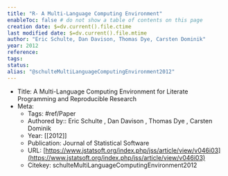 ```yaml
---
title: "R- A Multi-Language Computing Environment"
enableToc: false # do not show a table of contents on this page
creation date: $=dv.current().file.ctime
last modified date: $=dv.current().file.mtime
author: "Eric Schulte, Dan Davison, Thomas Dye, Carsten Dominik"
year: 2012
reference: 
tags: 
status: 
alias: "@schulteMultiLanguageComputingEnvironment2012"
---
```


-   Title: A Multi-Language Computing Environment for Literate Programming and Reproducible Research
-   Meta:
    -   Tags: #ref/Paper
    -   Authored by:: Eric Schulte , Dan Davison , Thomas Dye , Carsten Dominik
    -   Year: [[2012]]
    -   Publication: Journal of Statistical Software
    -   URL: [https://www.jstatsoft.org/index.php/jss/article/view/v046i03](https://www.jstatsoft.org/index.php/jss/article/view/v046i03)
    -   Citekey: schulteMultiLanguageComputingEnvironment2012
